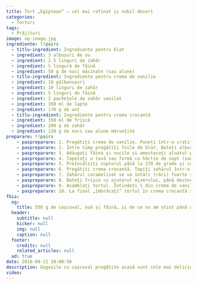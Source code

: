 ```yaml
---
title: Tort „Egiptean” – cel mai rafinat și nobil desert
categories:
  - Torturi
tags:
  - Prăjituri
image: og-image.jpg
ingrediente: !!pairs
  - titlu-ingredient: Ingrediente pentru blat
  - ingredient: 3 albușuri de ou 
  - ingredient: 2.5 linguri de zahăr
  - ingredient: ½ lingură de făină
  - ingredient: 50 g de nuci măcinate (sau alune)
  - titlu-ingredient: Ingrediente pentru crema de vanilie
  - ingredient: 10 gălbenușuri
  - ingredient: 10 linguri de zahăr
  - ingredient: 5 linguri de făină
  - ingredient: 2 pachețele de zahăr vanilat
  - ingredient: 350 ml de lapte
  - ingredient: 170 g de unt
  - titlu-ingredient: Ingrediente pentru crema crocantă
  - ingredient: 350 ml de frișcă
  - ingredient: 200 g de zahăr
  - ingredient: 120 g de nuci sau alune mărunțite
preparare: !!pairs
    - paspreparare: 1. Pregătiți crema de vanilie. Puneți într-o cratiță, la foc mic, gălbenușurile, zahărul, făina, zahărul vanilat și laptele. Amestecând energic, aduceți compoziția până la punctul de fierbere, apoi scoateți-l imediat de la foc. Continuați să amestecați încă 2 minute. Lăsați să se răcească, apoi adăugați untul tăiat în bucăți și bateți amestecul cu ajutorul mixerului până la omogenizare.
    - paspreparare: 2. Între timp pregătiți foile de blat. Bateți albușurile spumă cu ajutorul mixerului. Adăugați zahărul și bateți în continuare amestecul până devine neted și capătă o nuanță albă-lucioasă.
    - paspreparare: 3. Adăugați făina și nucile și amestecați aluatul până la omogenizare. 
    - paspreparare: 4. Tapetați o tavă sau formă cu hârtie de copt (sau ungeți cu ulei) și turnați aluatul pregătit. 
    - paspreparare: 5. Preîncălziți cuptorul până la 170 de grade și coaceți blatul timp de 20 de minute. Lăsați apoi să se răcească. Repetați procedeul și cu celelalte 2 blaturi.              
    - paspreparare: 6. Pregătiți crema crocantă. Topiți zahărul într-o cratiță, caramelizați-l puțin, apoi turnați-l imediat pe hârtie de copt.
    - paspreparare: 7. Zahărul caramelizat se va întări (răci) foarte repede. Acoperiți-l cu încă o bucată de hârtie de copt și, cu ajutorul unui sucitor, fărâmițați zahărul în bucățele mici. Aveți grijă să nu îl faceți prea mărunt (praf), deoarece acesta trebuie să alcătuiască stratul crocant al tortului.
    - paspreparare: 8. Bateți frișca cu ajutorul mixerului, până devine spumă. Adăugați zahărul caramelizat și nucile (sau alunele) și amestecați ușor compoziția.
    - paspreparare: 9. Asamblați tortul. Întindeți ⅓ din crema de vanilie peste prima foaie de blat și adăugați o parte din crema crocantă, nivelând-o uniform pe toată suprafața. Repetați procedeul pentru următoarele 2 foi (blat + crema de vanilie + crema crocantă).    
    - paspreparare: 10. La final „îmbrăcați” tortul în crema crocantă și ornați cu nuci.    
fbia:
  og:
    title: 550 g de cașcaval, ouă și făină… și de ce nu am știut până acum de această minunăție?
  header:
    subtitle: null
    kicker: null
    img: null
    caption: null
  footer:
    credits: null
    related_articles: null
  ad: true
date: 2016-09-12 20:00:58
description: Gogoșile cu cașcaval pregătite acasă sunt cele mai delicioase. Deși mai rar, dar îmi alint familia cu astfel de bunătăți. Sunt atât de gustoase, că vrei să recomanzi tuturor această rețetă. Prietenele mele mi-au mulțumit și mi-au cerut și sfaturi pentru o rețetă atât de reușită. Ţi-am pregătit cea mai reușită rețetă a acestui magnific desert. Gustul nucilor din blat, crema fină de vanilie și stratul crocant de zahăr caramelizat cu frișcă, oferă o combinație rafinată de gusturi și arome, de care sigur te vei îndrăgosti din prima!
video:
---
```

